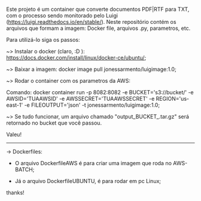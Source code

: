 Este projeto é um container que converte documentos PDF|RTF para TXT, com o processo sendo monitorado pelo Luigi (https://luigi.readthedocs.io/en/stable/). Neste repositório contém os arquivos que formam a imagem: Docker file, arquivos .py, parametros, etc. 

Para utilizá-lo siga os passos:

  ~> Instalar o docker (claro, :D ): https://docs.docker.com/install/linux/docker-ce/ubuntu/;
  
  ~> Baixar a imagem: docker image pull jonessarmento/luigimage:1.0;
  
  ~> Rodar o container com os parametros da AWS:
  
  Comando: docker container run -p 8082:8082 -e BUCKET='s3://bucket/' -e AWSID='TUAAWSID' -e AWSSECRET='TUAAWSSECRET' -e REGION='us-east-1' -e FILEOUTPUT='json' -t jonessarmento/luigimage:1.0;
  
  ~> Se tudo funcionar, um arquivo chamado "output_BUCKET_.tar.gz" será retornado no bucket que você passou. 
 
 Valeu!

--------

-> Dockerfiles:
 
* O arquivo DockerfileAWS é para criar uma imagem que roda no AWS-BATCH;
 
* Já o arquivo DockerfileUBUNTU, é para rodar em pc Linux;

thanks!
 

